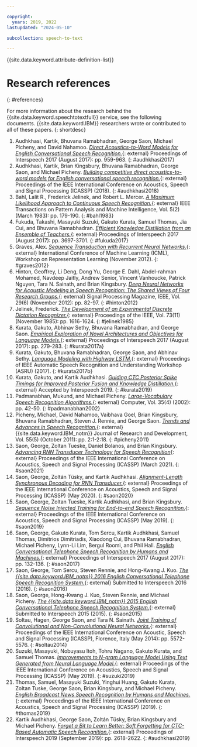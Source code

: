 ```yaml
---

copyright:
  years: 2019, 2022
lastupdated: "2024-05-10"

subcollection: speech-to-text

---
```


{{site.data.keyword.attribute-definition-list}}

# Research references
{: #references}

For more information about the research behind the {{site.data.keyword.speechtotextfull}} service, see the following documents. {{site.data.keyword.IBM}} researchers wrote or contributed to all of these papers.
{: shortdesc}

1.  Audhkhasi, Kartik, Bhuvana Ramabhadran, George Saon, Michael Picheny, and David Nahamoo. [*Direct Acoustics-to-Word Models for English Conversational Speech Recognition.*](https://www.isca-speech.org/archive_v0/Interspeech_2017/pdfs/0546.PDF){: external} Proceedings of Interspeech 2017 (August 2017): pp. 959-963. {: #audhkhasi2017}
1.  Audhkhasi, Kartik, Brian Kingsbury, Bhuvana Ramabhadran, George Saon, and Michael Picheny. [*Building competitive direct acoustics-to-word models for English conversational speech recognition.*](http://arxiv.org/pdf/1712.03133){: external} Proceedings of the IEEE International Conference on Acoustics, Speech and Signal Processing (ICASSP) (2018). {: #audhkhasi2018}
1.  Bahl, Lalit R., Frederick Jelinek, and Robert L. Mercer. [*A Maximum Likelihood Approach to Continuous Speech Recognition.*](https://ieeexplore.ieee.org/document/4767370){: external} IEEE Transactions on Pattern Analysis and Machine Intelligence, Vol. 5(2) (March 1983): pp. 179-190. {: #bahl1983}
1.  Fukuda, Takashi, Masayuki Suzuki, Gakuto Kurata, Samuel Thomas, Jia Cui, and Bhuvana Ramabhadran. [*Efficient Knowledge Distillation from an Ensemble of Teachers.*](https://www.isca-speech.org/archive_v0/Interspeech_2017/pdfs/0614.PDF){: external} Proceedings of Interspeech 2017 (August 2017): pp. 3697-3701. {: #fukuda2017}
1.  Graves, Alex. [*Sequence Transduction with Recurrent Neural Networks.*](https://arxiv.org/abs/1211.3711){: external} International Conference of Machine Learning (ICML), Workshop on Representation Learning (November 2012). {: #graves2012}
1.  Hinton, Geoffrey, Li Deng, Dong Yu, George E. Dahl, Abdel-rahman Mohamed, Navdeep Jaitly, Andrew Senior, Vincent Vanhoucke, Patrick Nguyen, Tara N. Sainath, and Brian Kingsbury. [*Deep Neural Networks for Acoustic Modeling in Speech Recognition: The Shared Views of Four Research Groups.*](https://ieeexplore.ieee.org/document/6296526/?arnumber=6296526){: external} Signal Processing Magazine, IEEE, Vol. 29(6) (November 2012): pp. 82-97. {: #hinton2012}
1.  Jelinek, Frederick. [*The Development of an Experimental Discrete Dictation Recognizer.*](https://ieeexplore.ieee.org/document/1457611){: external} Proceedings of the IEEE, Vol. 73(11) (November 1985): pp. 1616-1624. {: #jelinek1985}
1.  Kurata, Gakuto, Abhinav Sethy, Bhuvana Ramabhadran, and George Saon. [*Empirical Exploration of Novel Architectures and Objectives for Language Models.*](https://www.isca-speech.org/archive_v0/Interspeech_2017/pdfs/0723.PDF){: external} Proceedings of Interspeech 2017 (August 2017): pp. 279-283. {: #kurata2017a}
1.  Kurata, Gakuto, Bhuvana Ramabhadran, George Saon, and Abhinav Sethy. [*Language Modeling with Highway LSTM.*](https://arxiv.org/pdf/1709.06436){: external} Proceedings of IEEE Automatic Speech Recognition and Understanding Workshop (ASRU) (2017). {: #kurata2017b}
1.  Kurata, Gakuto, and Kartik Audhkhasi. [*Guiding CTC Posterior Spike Timings for Improved Posterior Fusion and Knowledge Distillation.*](http://arxiv.org/pdf/1904.08311){: external} Accepted by Interspeech 2019. {: #kurata2019}
1.  Padmanabhan, Mukund, and Michael Picheny. [*Large-Vocabulary Speech Recognition Algorithms.*](http://citeseerx.ist.psu.edu/viewdoc/download?doi=10.1.1.108.2469&rep=rep1&type=pdf){: external} Computer, Vol. 35(4) (2002): pp. 42-50. {: #padmanabhan2002}
1.  Picheny, Michael, David Nahamoo, Vaibhava Goel, Brian Kingsbury, Bhuvana Ramabhadran, Steven J. Rennie, and George Saon. [*Trends and Advances in Speech Recognition.*](https://ieeexplore.ieee.org/document/6032775){: external} {{site.data.keyword.IBM_notm}} Journal of Research and Development, Vol. 55(5) (October 2011): pp. 2:1-2:18. {: #picheny2011}
1.  Saon, George, Zoltan Tueske, Daniel Bolanos, and Brian Kingsbury. [*Advancing RNN Transducer Technology for Speech Recognition*](https://arxiv.org/abs/2103.09935){: external} Proceedings of the IEEE International Conference on Acoustics, Speech and Signal Processing (ICASSP) (March 2021). {: #saon2021}
1. Saon, George, Zoltán Tüsky, and Kartik Audhkhasi. [*Alignment-Length Synchronous Decoding for RNN Transducer.*](https://ieeexplore.ieee.org/document/9053040){: external} Proceedings of the IEEE International Conference on Acoustics, Speech and Signal Processing (ICASSP) (May 2020). {: #saon2020}
1.  Saon, George, Zoltan Tueske, Kartik Audhkhasi, and Brian Kingsbury. [*Sequence Noise Injected Training for End-to-end Speech Recognition.*](https://ieeexplore.ieee.org/document/8683706){: external} Proceedings of the IEEE International Conference on Acoustics, Speech and Signal Processing (ICASSP) (May 2019). {: #saon2019}
1.  Saon, George, Gakuto Kurata, Tom Sercu, Kartik Audhkhasi, Samuel Thomas, Dimitrios Dimitriadis, Xiaodong Cui, Bhuvana Ramabhadran, Michael Picheny, Lynn-Li Lim, Bergul Roomi, and Phil Hall. [*English Conversational Telephone Speech Recognition by Humans and Machines.*](https://www.isca-speech.org/archive_v0/Interspeech_2017/pdfs/0405.PDF){: external} Proceedings of Interspeech 2017 (August 2017): pp. 132-136. {: #saon2017}
1.  Saon, George, Tom Sercu, Steven Rennie, and Hong-Kwang J. Kuo. [*The {{site.data.keyword.IBM_notm}} 2016 English Conversational Telephone Speech Recognition System.*](http://arxiv.org/pdf/1604.08242v1){: external} Submitted to Interspeech 2016 (2016). {: #saon2016}
1.  Saon, George, Hong-Kwang J. Kuo, Steven Rennie, and Michael Picheny. [*The {{site.data.keyword.IBM_notm}} 2015 English Conversational Telephone Speech Recognition System.*](http://arxiv.org/pdf/1505.05899){: external} Submitted to Interspeech 2015 (2015). {: #saon2015}
1.  Soltau, Hagen, George Saon, and Tara N. Sainath. [*Joint Training of Convolutional and Non-Convolutional Neural Networks.*](https://ieeexplore.ieee.org/document/6854669){: external} Proceedings of the IEEE International Conference on Acoustic, Speech and Signal Processing (ICASSP), Florence, Italy (May 2014): pp. 5572-5576. {: #soltau2014}
1.  Suzuki, Masayuki, Nobuyasu Itoh, Tohru Nagano, Gakuto Kurata, and Samuel Thomas. [*Improvements to N-gram Language Model Using Text Generated from Neural Language Model.*](https://ieeexplore.ieee.org/document/8683481){: external} Proceedings of the IEEE International Conference on Acoustics, Speech and Signal Processing (ICASSP) (May 2019). {: #suzuki2019}
1.  Thomas, Samuel, Masayuki Suzuki, Yinghui Huang, Gakuto Kurata, Zoltan Tuske, George Saon, Brian Kingsbury, and Michael Picheny. [*English Broadcast News Speech Recognition by Humans and Machines.*](http://arxiv.org/pdf/1904.13258){: external} Proceedings of the IEEE International Conference on Acoustics, Speech and Signal Processing (ICASSP) (2019). {: #thomas2019}
1.  Kartik Audhkhasi, George Saon, Zoltán Tüsky, Brian Kingsbury and Michael Picheny. [*Forget a Bit to Learn Better: Soft Forgetting for CTC-Based Automatic Speech Recognition.*](https://www.isca-archive.org/interspeech_2019/audhkhasi19_interspeech.pdf){: external} Proceedings of Interspeech 2019 (September 2019): pp. 2618-2622.  {: #audhkhasi2019}
